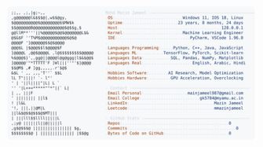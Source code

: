 <picture>
  <source srcset="https://raw.githubusercontent.com/mmazinjameel/mmazinjameel/main/dark_mode.svg?v=1753750978" media="(prefers-color-scheme: dark)">
  <img src="https://raw.githubusercontent.com/mmazinjameel/mmazinjameel/main/light_mode.svg?v=1753750978">
</picture>
